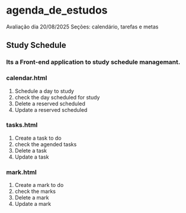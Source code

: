 # agenda_de_estudos
Avaliação dia 20/08/2025 Seções: calendário, tarefas e metas

## Study Schedule

### Its a Front-end application to study schedule managemant.

### calendar.html
1. Schedule a day to study
2. check the day scheduled for study
3. Delete a reserved scheduled
4. Update a reserved scheduled
### tasks.html
1. Create a task to do
2. check the agended tasks
3. Delete a task
4. Update a task
### mark.html
1. Create a mark to do
2. check the marks
3. Delete a mark
4. Update a mark
